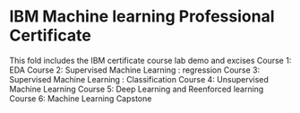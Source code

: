 # IBM Machine learning Professional Certificate
This fold includes the IBM certificate course lab demo and excises
Course 1: EDA 
Course 2: Supervised Machine Learning : regression
Course 3: Supervised Machine Learning : Classification
Course 4: Unsupervised Machine Learning
Course 5: Deep Learning and Reenforced learning
Course 6: Machine Learning Capstone
